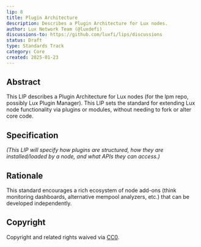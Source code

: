 ```yaml
---
lip: 8
title: Plugin Architecture
description: Describes a Plugin Architecture for Lux nodes.
author: Lux Network Team (@luxdefi)
discussions-to: https://github.com/luxfi/lips/discussions
status: Draft
type: Standards Track
category: Core
created: 2025-01-23
---
```


## Abstract

This LIP describes a Plugin Architecture for Lux nodes (for the lpm repo, possibly Lux Plugin Manager). This LIP sets the standard for extending Lux node functionality via plugins or modules, without needing to fork or alter core code.

## Specification

*(This LIP will specify how plugins are structured, how they are installed/loaded by a node, and what APIs they can access.)*

## Rationale

This standard encourages a rich ecosystem of node add-ons (think monitoring dashboards, alternative mempool analyzers, etc.) that can be developed independently.

## Copyright

Copyright and related rights waived via [CC0](../LICENSE.md).
